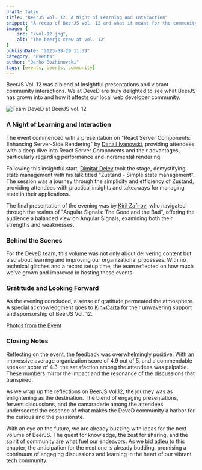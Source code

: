 ```yaml
---
draft: false
title: "BeerJS vol. 12: A Night of Learning and Interaction"
snippet: "A recap of BeerJS vol. 12 and what it means for the community"
image: {
    src: "/vol-12.jpg",
    alt: "The beerjs crew at vol. 12"
}
publishDate: "2023-09-29 11:39"
category: "Events"
author: "Darko Bozhinovski"
tags: [events, beerjs, community]
---
```


BeerJS Vol. 12 was a blend of insightful presentations and vibrant community interactions. We at DeveD are truly delighted to see what BeerJS has grown into and how it affects our local web developer community.

![Team DeveD at BeerJS vol. 12](/vol-12.jpg)

### A Night of Learning and Interaction
The event commenced with a presentation on "React Server Components: Enhancing Server-Side Rendering" by [Danail Ivanovski](https://www.youtube.com/watch?v=86gMN1ahPiI), providing attendees with a deep dive into React Server Components and their advantages, particularly regarding performance and incremental rendering.

Following this insightful start, [Dimitar Delev](https://www.youtube.com/watch?v=w1lV0htu3uc) took the stage, demystifying state management with his talk titled "Zustand - Simple state management". The session was a journey through the simplicity and efficiency of Zustand, providing attendees with practical insights and takeaways for managing state in their applications.

The final presentation of the evening was by [Kiril Zafirov](https://www.youtube.com/watch?v=8QEoG0duKaI), who navigated through the realms of "Angular Signals: The Good and the Bad", offering the audience a balanced view on Angular Signals, examining both their strengths and weaknesses.

### Behind the Scenes
For the DeveD team, this volume was not only about delivering content but also about learning and improving our organizational processes. With no technical glitches and a record setup time, the team reflected on how much we've grown and improved in hosting these events.

### Gratitude and Looking Forward
As the evening concluded, a sense of gratitude permeated the atmosphere. A special acknowledgment goes to [Kin+Carta](https://www.kinandcarta.com/en/) for their unwavering support and sponsorship of BeerJS Vol. 12.

[Photos from the Event](https://photos.app.goo.gl/Tskh7y3dK6SmkseRA)

### Closing Notes
Reflecting on the event, the feedback was overwhelmingly positive. With an impressive average organization score of 4.9 out of 5, and a commendable speaker score of 4.3, the satisfaction among the attendees was palpable. These numbers mirror the impact and the resonance of the discussions that transpired.

As we wrap up the reflections on BeerJS Vol.12, the journey was as enlightening as the destination. The blend of engaging presentations, fervent discussions, and the camaraderie among the attendees underscored the essence of what makes the DeveD community a harbor for the curious and the passionate.

With an eye on the future, we are already buzzing with ideas for the next volume of BeerJS. The quest for knowledge, the zest for sharing, and the spirit of community are what fuel our endeavors. As we bid adieu to this chapter, the anticipation for the next one is already budding, promising a continuum of engaging discussions and learning in the heart of our vibrant tech community.
